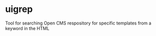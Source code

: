 uigrep
======

Tool for searching Open CMS respository for specific templates from a keyword in the HTML
